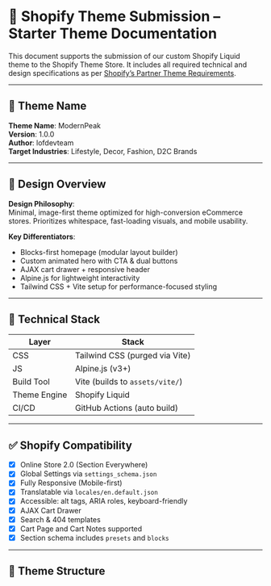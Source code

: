 # 🌟 Shopify Theme Submission – Starter Theme Documentation

This document supports the submission of our custom Shopify Liquid theme to the Shopify Theme Store. It includes all required technical and design specifications as per [Shopify’s Partner Theme Requirements](https://shopify.dev/docs/themes/store/requirements).

---

## 📄 Theme Name

**Theme Name**: ModernPeak  
**Version**: 1.0.0  
**Author**: lofdevteam  
**Target Industries**: Lifestyle, Decor, Fashion, D2C Brands

---

## 🎨 Design Overview

**Design Philosophy**:  
Minimal, image-first theme optimized for high-conversion eCommerce stores. Prioritizes whitespace, fast-loading visuals, and mobile usability.

**Key Differentiators**:

- Blocks-first homepage (modular layout builder)
- Custom animated hero with CTA & dual buttons
- AJAX cart drawer + responsive header
- Alpine.js for lightweight interactivity
- Tailwind CSS + Vite setup for performance-focused styling

---

## 🧱 Technical Stack

| Layer        | Stack                              |
|-------------|-------------------------------------|
| CSS         | Tailwind CSS (purged via Vite)     |
| JS          | Alpine.js (v3+)                     |
| Build Tool  | Vite (builds to `assets/vite/`)     |
| Theme Engine| Shopify Liquid                      |
| CI/CD       | GitHub Actions (auto build)         |

---

## ✅ Shopify Compatibility

- [x] Online Store 2.0 (Section Everywhere)
- [x] Global Settings via `settings_schema.json`
- [x] Fully Responsive (Mobile-first)
- [x] Translatable via `locales/en.default.json`
- [x] Accessible: alt tags, ARIA roles, keyboard-friendly
- [x] AJAX Cart Drawer
- [x] Search & 404 templates
- [x] Cart Page and Cart Notes supported
- [x] Section schema includes `presets` and `blocks`

---

## 📂 Theme Structure

